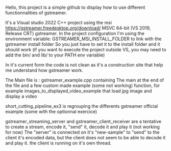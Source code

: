 Hello, this project is a simple github to display how to use different functionnalities of gstreamer.

It's a Visual studio 2022 C++ project using the msi https://gstreamer.freedesktop.org/download/ MSVC 64-bit (VS 2019, Release CRT) gstreamer.
In the project configuration I'm using the environment variable: GSTREAMER_MSI_INSTALL_FOLDER to link with the gstreamer install folder
So you just have to set it to the install folder and it should work
(if you want to execute the project outside VS, you may need to add the bin/ and lib/ to your PATH env variable)

In it's current form the code is not clean as it's a construction site that help me understand how gstreamer work.

The Main file is : gstreamer_example.cpp containing 
The main at the end of the file and a few custom made example (some not working) function,
 for example images_to_displayed_video_example that load jpg image and display a video

short_cutting_pipeline_ex3 is regrouping the differents gstreamer official example (some with the optionnal exercice)

gstreamer_streaming_server and gstreamer_client_receiver are a tentative to create a stream, encode it, "send" it, decode it and play it (not working for now)
The "server" is connected on it's "new-sample" to "send" to the client it's encoded data, but the client does not seem to be able to decode it and play it. 
the client is running on it's own thread.
 
